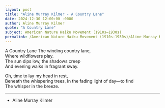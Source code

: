 ```yaml
---
layout: post
title: "Aline Murray Kilmer - A Country Lane"
date: 2024-12-30 12:00:00 -0000
author: Aline Murray Kilmer
quote: "A Country Lane"
subject: American Nature Haiku Movement (1910s–1930s)
permalink: /American Nature Haiku Movement (1910s–1930s)/Aline Murray Kilmer/Aline Murray Kilmer - A Country Lane
---
```


A Country Lane
The winding country lane,  
Where wildflowers play.  
The sun dips low, the shadows creep  
And evening walks in fragrant sway.  

Oh, time to lay my head in rest,  
Beneath the whispering trees,
In the fading light of day—to find  
The whisper in the breeze.

 --- 


- Aline Murray Kilmer
